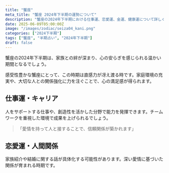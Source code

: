 ```yaml
---
title: "蟹座"
meta_title: "蟹座 2024年下半期の運勢について"
description: "蟹座の2024年下半期における仕事運、恋愛運、金運、健康運について詳しく解説します"
date: 2025-06-09T05:00:00Z
image: "/images/zodiac/seiza04_kani.png"
categories: ["2024下半期"]
tags: ["蟹座", "半期占い", "2024年下半期"]
draft: false
---
```


蟹座の2024年下半期は、家族との絆が深まり、心の安らぎを感じられる温かい期間となるでしょう。

感受性豊かな蟹座にとって、この時期は直感力が冴え渡る時です。家庭環境の充実や、大切な人との関係強化に力を注ぐことで、心の満足感が得られます。

## 仕事運・キャリア

人をサポートする仕事や、創造性を活かした分野で能力を発揮できます。チームワークを重視した環境で成果を上げられるでしょう。

> 「愛情を持って人と接することで、信頼関係が築かれます」

## 恋愛運・人間関係

家族紹介や結婚に関する話が具体化する可能性があります。深い愛情に基づいた関係が育まれる時期です。 